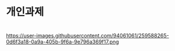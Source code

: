 # 개인과제 

#

https://user-images.githubusercontent.com/94061061/259588265-0d6f3a18-0a9a-405b-9f6a-9e796a369f17.png
